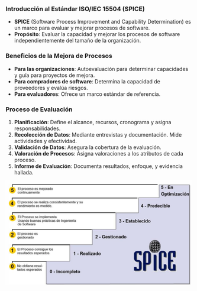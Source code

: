 ### Introducción al Estándar ISO/IEC 15504 (SPICE)

- **SPICE** (Software Process Improvement and Capability Determination) es un marco para evaluar y mejorar procesos de software.
- **Propósito**: Evaluar la capacidad y mejorar los procesos de software independientemente del tamaño de la organización.

### Beneficios de la Mejora de Procesos

- **Para las organizaciones**: Autoevaluación para determinar capacidades y guía para proyectos de mejora.
- **Para compradores de software**: Determina la capacidad de proveedores y evalúa riesgos.
- **Para evaluadores**: Ofrece un marco estándar de referencia.

### Proceso de Evaluación

1. **Planificación**: Define el alcance, recursos, cronograma y asigna responsabilidades.
2. **Recolección de Datos**: Mediante entrevistas y documentación. Mide actividades y efectividad.
3. **Validación de Datos**: Asegura la cobertura de la evaluación.
4. **Valoración de Procesos**: Asigna valoraciones a los atributos de cada proceso.
5. **Informe de Evaluación**: Documenta resultados, enfoque, y evidencia hallada.

![](../../../Assets/Images/Pasted%20image%2020241106113323.png)
